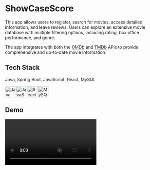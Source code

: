 # ShowCaseScore

This app allows users to register, search for movies, access detailed information, and leave reviews. Users can explore an extensive movie database with multiple filtering options, including rating, box office performance, and genre.

The app integrates with both the [OMDb](https://www.omdbapi.com/) and 
[TMDb](https://developer.themoviedb.org/docs/getting-started) APIs to provide comprehensive and up-to-date movie information.


## Tech Stack

Java, Spring Boot, JavaScript, React, MySQL

<p align="left">
<a href="https://www.oracle.com/java/" target="_blank" rel="noreferrer"><img src="https://raw.githubusercontent.com/danielcranney/readme-generator/main/public/icons/skills/java-colored.svg" width="36" height="36" alt="Java" /></a><a href="https://developer.mozilla.org/en-US/docs/Web/JavaScript" target="_blank" rel="noreferrer"><img src="https://raw.githubusercontent.com/danielcranney/readme-generator/main/public/icons/skills/javascript-colored.svg" width="36" height="36" alt="JavaScript" /></a><a href="https://reactjs.org/" target="_blank" rel="noreferrer"><img src="https://raw.githubusercontent.com/danielcranney/readme-generator/main/public/icons/skills/react-colored.svg" width="36" height="36" alt="React" /></a><a href="https://www.mysql.com/" target="_blank" rel="noreferrer"><img src="https://raw.githubusercontent.com/danielcranney/readme-generator/main/public/icons/skills/mysql-colored.svg" width="36" height="36" alt="MySQL" /></a>
</p>


## Demo

<video autoplay loop muted playsinline>
  <source src="https://github.com/user-attachments/assets/1783bc92-041e-45b0-8325-216896de3e18" type="video/mp4">
  Your browser does not support the video tag.
</video>

